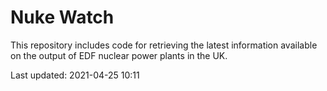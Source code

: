 # Nuke Watch

This repository includes code for retrieving the latest information available on the output of EDF nuclear power plants in the UK.

Last updated: 2021-04-25 10:11